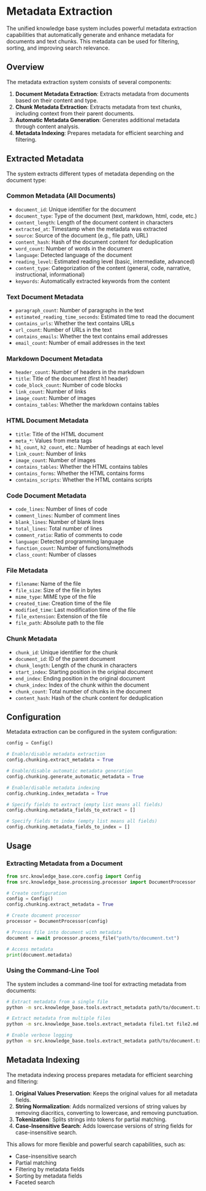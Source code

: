 # Metadata Extraction

The unified knowledge base system includes powerful metadata extraction capabilities that automatically generate and enhance metadata for documents and text chunks. This metadata can be used for filtering, sorting, and improving search relevance.

## Overview

The metadata extraction system consists of several components:

1. **Document Metadata Extraction**: Extracts metadata from documents based on their content and type.
2. **Chunk Metadata Extraction**: Extracts metadata from text chunks, including context from their parent documents.
3. **Automatic Metadata Generation**: Generates additional metadata through content analysis.
4. **Metadata Indexing**: Prepares metadata for efficient searching and filtering.

## Extracted Metadata

The system extracts different types of metadata depending on the document type:

### Common Metadata (All Documents)

- `document_id`: Unique identifier for the document
- `document_type`: Type of the document (text, markdown, html, code, etc.)
- `content_length`: Length of the document content in characters
- `extracted_at`: Timestamp when the metadata was extracted
- `source`: Source of the document (e.g., file path, URL)
- `content_hash`: Hash of the document content for deduplication
- `word_count`: Number of words in the document
- `language`: Detected language of the document
- `reading_level`: Estimated reading level (basic, intermediate, advanced)
- `content_type`: Categorization of the content (general, code, narrative, instructional, informational)
- `keywords`: Automatically extracted keywords from the content

### Text Document Metadata

- `paragraph_count`: Number of paragraphs in the text
- `estimated_reading_time_seconds`: Estimated time to read the document
- `contains_urls`: Whether the text contains URLs
- `url_count`: Number of URLs in the text
- `contains_emails`: Whether the text contains email addresses
- `email_count`: Number of email addresses in the text

### Markdown Document Metadata

- `header_count`: Number of headers in the markdown
- `title`: Title of the document (first h1 header)
- `code_block_count`: Number of code blocks
- `link_count`: Number of links
- `image_count`: Number of images
- `contains_tables`: Whether the markdown contains tables

### HTML Document Metadata

- `title`: Title of the HTML document
- `meta_*`: Values from meta tags
- `h1_count`, `h2_count`, etc.: Number of headings at each level
- `link_count`: Number of links
- `image_count`: Number of images
- `contains_tables`: Whether the HTML contains tables
- `contains_forms`: Whether the HTML contains forms
- `contains_scripts`: Whether the HTML contains scripts

### Code Document Metadata

- `code_lines`: Number of lines of code
- `comment_lines`: Number of comment lines
- `blank_lines`: Number of blank lines
- `total_lines`: Total number of lines
- `comment_ratio`: Ratio of comments to code
- `language`: Detected programming language
- `function_count`: Number of functions/methods
- `class_count`: Number of classes

### File Metadata

- `filename`: Name of the file
- `file_size`: Size of the file in bytes
- `mime_type`: MIME type of the file
- `created_time`: Creation time of the file
- `modified_time`: Last modification time of the file
- `file_extension`: Extension of the file
- `file_path`: Absolute path to the file

### Chunk Metadata

- `chunk_id`: Unique identifier for the chunk
- `document_id`: ID of the parent document
- `chunk_length`: Length of the chunk in characters
- `start_index`: Starting position in the original document
- `end_index`: Ending position in the original document
- `chunk_index`: Index of the chunk within the document
- `chunk_count`: Total number of chunks in the document
- `content_hash`: Hash of the chunk content for deduplication

## Configuration

Metadata extraction can be configured in the system configuration:

```python
config = Config()

# Enable/disable metadata extraction
config.chunking.extract_metadata = True

# Enable/disable automatic metadata generation
config.chunking.generate_automatic_metadata = True

# Enable/disable metadata indexing
config.chunking.index_metadata = True

# Specify fields to extract (empty list means all fields)
config.chunking.metadata_fields_to_extract = []

# Specify fields to index (empty list means all fields)
config.chunking.metadata_fields_to_index = []
```

## Usage

### Extracting Metadata from a Document

```python
from src.knowledge_base.core.config import Config
from src.knowledge_base.processing.processor import DocumentProcessor

# Create configuration
config = Config()
config.chunking.extract_metadata = True

# Create document processor
processor = DocumentProcessor(config)

# Process file into document with metadata
document = await processor.process_file("path/to/document.txt")

# Access metadata
print(document.metadata)
```

### Using the Command-Line Tool

The system includes a command-line tool for extracting metadata from documents:

```bash
# Extract metadata from a single file
python -m src.knowledge_base.tools.extract_metadata path/to/document.txt --output metadata.json

# Extract metadata from multiple files
python -m src.knowledge_base.tools.extract_metadata file1.txt file2.md file3.py --output metadata_dir/

# Enable verbose logging
python -m src.knowledge_base.tools.extract_metadata path/to/document.txt -v
```

## Metadata Indexing

The metadata indexing process prepares metadata for efficient searching and filtering:

1. **Original Values Preservation**: Keeps the original values for all metadata fields.
2. **String Normalization**: Adds normalized versions of string values by removing diacritics, converting to lowercase, and removing punctuation.
3. **Tokenization**: Splits strings into tokens for partial matching.
4. **Case-Insensitive Search**: Adds lowercase versions of string fields for case-insensitive search.

This allows for more flexible and powerful search capabilities, such as:

- Case-insensitive search
- Partial matching
- Filtering by metadata fields
- Sorting by metadata fields
- Faceted search